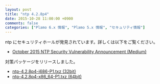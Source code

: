 ```yaml
---
layout: post
title: "ntp 4.2.8p4"
date: 2015-10-28 11:00:00 +0900
comments: false
categories: ["Plamo 6.x 情報", "Plamo 5.x 情報", "セキュリティ情報"]
---
```


ntp にセキュリティホールが発見されています。詳しくは以下をご覧ください。

* [October 2015 NTP Security Vulnerability Announcement (Medium)](http://support.ntp.org/bin/view/Main/SecurityNotice#October_2015_NTP_Security_Vulner)

対策パッケージをリリースしました。

* [ntp-4.2.8p4-i686-P1.txz (32bit)](ftp://plamo.linet.gr.jp/pub/Plamo-5.x/x86/plamo/01_minimum/network.txz/ntp-4.2.8p4-i686-P1.txz)
* [ntp-4.2.8p4-x86_64-P1.txz (64bit)](ftp://plamo.linet.gr.jp/pub/Plamo-5.x/x86_64/plamo/01_minimum/network.txz/ntp-4.2.8p4-x86_64-P1.txz)
